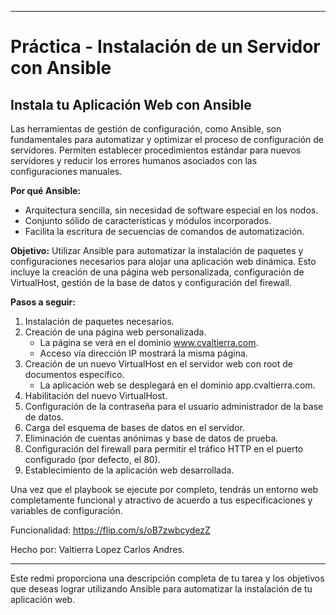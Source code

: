 
---

# Práctica - Instalación de un Servidor con Ansible

## Instala tu Aplicación Web con Ansible

Las herramientas de gestión de configuración, como Ansible, son fundamentales para automatizar y optimizar el proceso de configuración de servidores. Permiten establecer procedimientos estándar para nuevos servidores y reducir los errores humanos asociados con las configuraciones manuales.

**Por qué Ansible:**
- Arquitectura sencilla, sin necesidad de software especial en los nodos.
- Conjunto sólido de características y módulos incorporados.
- Facilita la escritura de secuencias de comandos de automatización.

**Objetivo:**
Utilizar Ansible para automatizar la instalación de paquetes y configuraciones necesarios para alojar una aplicación web dinámica. Esto incluye la creación de una página web personalizada, configuración de VirtualHost, gestión de la base de datos y configuración del firewall.

**Pasos a seguir:**
1. Instalación de paquetes necesarios.
2. Creación de una página web personalizada.
   - La página se verá en el dominio www.cvaltierra.com.
   - Acceso vía dirección IP mostrará la misma página.
3. Creación de un nuevo VirtualHost en el servidor web con root de documentos específico.
   - La aplicación web se desplegará en el dominio app.cvaltierra.com.
4. Habilitación del nuevo VirtualHost.
5. Configuración de la contraseña para el usuario administrador de la base de datos.
6. Carga del esquema de bases de datos en el servidor.
7. Eliminación de cuentas anónimas y base de datos de prueba.
8. Configuración del firewall para permitir el tráfico HTTP en el puerto configurado (por defecto, el 80).
9. Establecimiento de la aplicación web desarrollada.

Una vez que el playbook se ejecute por completo, tendrás un entorno web completamente funcional y atractivo de acuerdo a tus especificaciones y variables de configuración.

Funcionalidad: https://flip.com/s/oB7zwbcydezZ

Hecho por: Valtierra Lopez Carlos Andres.


---

Este redmi proporciona una descripción completa de tu tarea y los objetivos que deseas lograr utilizando Ansible para automatizar la instalación de tu aplicación web.
